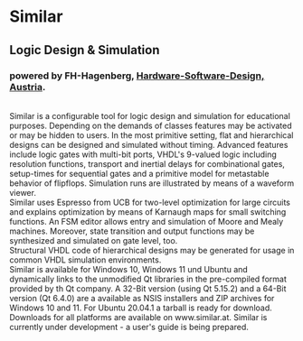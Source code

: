 # Similar
<h2>Logic Design &amp; Simulation</h2>

<h3>powered by FH-Hagenberg, <a href=https://www.fh-ooe.at/hsd>Hardware-Software-Design, Austria</a>. </h3><br>
Similar is a configurable tool for logic design and simulation for educational purposes. Depending on the demands of classes features may be activated or may be hidden to users. In the most primitive setting, flat and hierarchical designs can be designed and simulated without timing. Advanced features include logic gates with multi-bit ports, VHDL's 9-valued logic including resolution functions, transport and inertial delays for combinational gates, setup-times for sequential gates and a primitive model for metastable behavior of flipflops. Simulation runs are illustrated by means of a waveform viewer.<br>
Similar uses Espresso from UCB for two-level optimization for large circuits and explains optimization by means of Karnaugh maps for small switching functions. An FSM editor allows entry and simulation of Moore and Mealy machines. Moreover, state transition and output functions may be synthesized and simulated on gate level, too.<br>
Structural VHDL code of hierarchical designs may be generated for usage in common VHDL simulation environments.<br>
Similar is available for Windows 10, Windows 11 und Ubuntu and dynamically links to the unmodified Qt libraries in the pre-compiled format provided by th Qt company. A 32-Bit version (using Qt 5.15.2) and a 64-Bit version (Qt 6.4.0) are a available as NSIS installers and ZIP archives for Windows 10 and 11. For Ubuntu 20.04.1 a tarball is ready for download. <br>
Downloads for all platforms are available on www.similar.at.
Similar is currently under development - a user's guide is being prepared.


